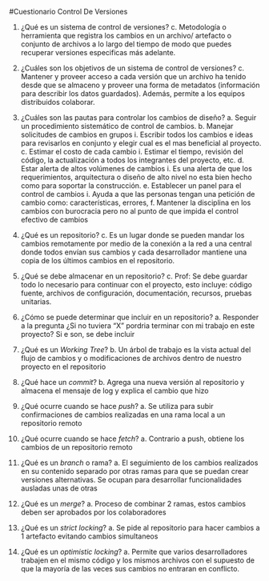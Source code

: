 #Cuestionario Control De Versiones
1.	¿Qué es un sistema de control de versiones?
c.	Metodología o herramienta que registra los cambios en un archivo/ artefacto o conjunto de archivos a lo largo del tiempo de modo que puedes recuperar versiones especificas más adelante.

2.	¿Cuáles son los objetivos de un sistema de control de versiones?
c.	Mantener y proveer acceso a cada versión que un archivo ha tenido desde que se almaceno y proveer una forma de metadatos (información para describir los datos guardados). Además, permite a los equipos distribuidos colaborar.

3.	¿Cuáles son las pautas para controlar los cambios de diseño?
a.	Seguir un procedimiento sistemático de control de cambios.
b.	Manejar solicitudes de cambios en grupos
i.	Escribir todos los cambios e ideas para revisarlos en conjunto y elegir cual es el mas beneficial al proyecto.
c.	Estimar el costo de cada cambio
i.	Estimar el tiempo, revisión del código, la actualización a todos los integrantes del proyecto, etc.
d.	Estar alerta de altos volúmenes de cambios
i.	Es una alerta de que los requerimientos, arquitectura o diseño de alto nivel no esta bien hecho como para soportar la construcción.
e.	Establecer un panel para el control de cambios
i.	Ayuda a que las personas tengan una petición de cambio como: características, errores,
f.	Mantener la disciplina en los cambios con burocracia pero no al punto de que impida el control efectivo de cambios

4.	¿Qué es un repositorio?
c.	Es un lugar donde se pueden mandar los cambios remotamente por medio de la conexión a la red a una central donde todos envían sus cambios y cada desarrollador mantiene una copia de los últimos cambios en el repositorio.

5.	¿Qué se debe almacenar en un repositorio?
c.	Prof: Se debe guardar todo lo necesario para continuar con el proyecto, esto incluye: código fuente, archivos de configuración, documentación, recursos, pruebas unitarias.

6.	¿Cómo se puede determinar que incluir en un repositorio?
a.	Responder a la pregunta ¿Si no tuviera “X” pordria terminar con mi trabajo en este proyecto? Si e son, se debe incluir

7.	¿Qué es un *Working Tree*?
b.	Un árbol de trabajo es la vista actual del flujo de cambios y o modificaciones de archivos dentro de nuestro proyecto en el repositorio

8.	¿Qué hace un *commit*?
b.	Agrega una nueva versión al repositorio y almacena el mensaje de log y explica el cambio que hizo

9.	¿Qué ocurre cuando se hace *push*?
a.	Se utiliza para subir confirmaciones de cambios realizadas en una rama local a un repositorio remoto

10.	¿Qué ocurre cuando se hace *fetch*?
a.	Contrario a push, obtiene los cambios de un repositorio remoto

11.	¿Qué es un *branch* o rama?
a.	El seguimiento de los cambios realizados en su contenido separado por otras ramas para que se puedan crear versiones alternativas. Se ocupan para desarrollar funcionalidades ausladas unas de otras

12.	¿Qué es un *merge*?
a.	Proceso de combinar 2 ramas, estos cambios deben ser aprobados por los colaboradores

13.	¿Qué es un *strict locking*?
a.	Se pide al repositorio para hacer cambios a 1 artefacto evitando cambios simultaneos

14.	¿Qué es un *optimistic locking*?
a.	Permite que varios desarrolladores trabajen en el mismo código y los mismos archivos con el supuesto de que la mayoría de las veces sus cambios no entraran en conflicto.
